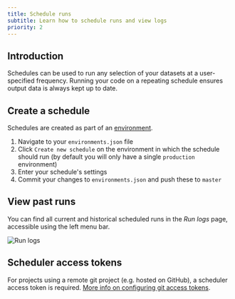 ```yaml
---
title: Schedule runs
subtitle: Learn how to schedule runs and view logs
priority: 2
---
```


## Introduction

Schedules can be used to run any selection of your datasets at a user-specified frequency. Running your code on a repeating schedule ensures output data is always kept up to date.

## Create a schedule

Schedules are created as part of an [environment](scheduling/environments).

1. Navigate to your `environments.json` file
2. Click `Create new schedule` on the environment in which the schedule should run (by default you will only have a single `production` environment)
3. Enter your schedule's settings
4. Commit your changes to `environments.json` and push these to `master`

## View past runs

You can find all current and historical scheduled runs in the _Run logs_ page, accessible using the left menu bar.

![Run logs](https://assets.dataform.co/docs/bigquery_billing.png)

## Scheduler access tokens

For projects using a remote git project (e.g. hosted on GitHub), a scheduler access token is required. [More info on configuring git access tokens](./git-access-tokens).
